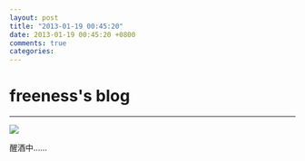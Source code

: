 ```yaml
---
layout: post
title: "2013-01-19 00:45:20"
date: 2013-01-19 00:45:20 +0800
comments: true
categories: 
---
```


# freeness's blog

----------

![](http://okqmqrbgo.bkt.clouddn.com/201301190045201.jpg)

>
醒酒中……